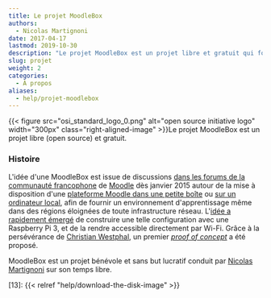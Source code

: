 ```yaml
---
title: Le projet MoodleBox
authors:
  - Nicolas Martignoni
date: 2017-04-17
lastmod: 2019-10-30
description: "Le projet MoodleBox est un projet libre et gratuit qui fournit un environnement d'apprentissage Moodle complet avec une infrastructure minimale."
slug: projet
weight: 2
categories:
  - À propos
aliases:
  - help/projet-moodlebox
---
```


{{< figure src="osi_standard_logo_0.png" alt="open source initiative logo" width="300px" class="right-aligned-image" >}}Le projet MoodleBox est un projet libre (open source) et gratuit.

### Histoire

L'idée d'une MoodleBox est issue de discussions [dans les forums de la communauté francophone][4] de [Moodle][1] dès janvier 2015 autour de la mise à disposition d'une [plateforme Moodle dans une petite boîte][12] ou [sur un ordinateur local][5], afin de fournir un environnement d'apprentissage même dans des régions éloignées de toute infrastructure réseau. L'[idée a rapidement émergé][6] de construire une telle configuration avec une Raspberry Pi 3, et de la rendre accessible directement par Wi-Fi. Grâce à la persévérance de [Christian Westphal][7], un premier _[proof of concept][8]_ a été proposé.

MoodleBox est un projet bénévole et sans but lucratif conduit par [Nicolas Martignoni][2] sur son temps libre.

 [1]: https://moodle.org
 [2]: https://blog.martignoni.net/a-propos/
 [3]: https://www.raspberrypi.org
 [4]: https://moodle.org/course/view.php?id=20
 [5]: https://moodle.org/mod/forum/discuss.php?d=318719
 [6]: https://moodle.org/mod/forum/discuss.php?d=330291
 [7]: http://moodlebox.tuxfamily.org/
 [8]: https://moodle.org/mod/forum/discuss.php?d=331170
 [10]: https://moodle.org/user/profile.php?id=70180
 [11]: https://moodle.org/user/profile.php?id=41095
 [12]: https://moodle.org/mod/forum/discuss.php?d=278493
 [13]: {{< relref "help/download-the-disk-image" >}}
